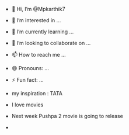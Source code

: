 - 👋 Hi, I’m @Mpkarthik7
- 👀 I’m interested in ...
- 🌱 I’m currently learning ...
- 💞️ I’m looking to collaborate on ...
- 📫 How to reach me ...
- 😄 Pronouns: ...
- ⚡ Fun fact: ...

- my inspiration : TATA
- I love movies
- Next week Pushpa 2 movie is going to release
- 

<!---
Mpkarthik7/Mpkarthik7 is a ✨ special ✨ repository because its `README.md` (this file) appears on your GitHub profile.
You can click the Preview link to take a look at your changes.
--->
